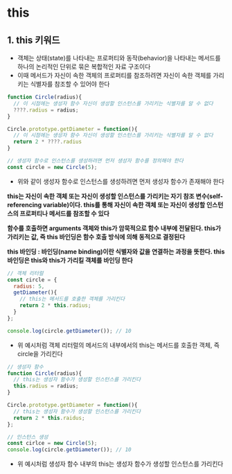 # this

## 1. this 키워드
- 객체는 상태(state)를 나타내는 프로퍼티와 동작(behavior)을 나타내는 메서드를 하나의 논리적인 단위로 묶은 복합적인 자료 구조이다
- 이때 메서드가 자신이 속한 객체의 프로퍼티를 참조하려면 자신이 속한 객체를 가리키는 식별자를 참조할 수 있어야 한다
```js
function Circle(radius){
  // 이 시점에는 생성자 함수 자신이 생성할 인스턴스를 가리키는 식별자를 알 수 없다
  ????.radius = radius;
}

Circle.prototype.getDiameter = function(){
  // 이 시점에는 생성자 함수 자신이 생성할 인스턴스를 가리키는 식별자를 알 수 없다
  return 2 * ????.radius
}

// 생성자 함수로 인스턴스를 생성하려면 먼저 생성자 함수를 정의해야 한다
const circle = new Circle(5);
```
- 위와 같이 생성자 함수로 인스턴스를 생성하려면 먼저 생성자 함수가 존재해야 한다

**this는 자신이 속한 객체 또는 자신이 생성할 인스턴스를 가리키는 자기 참조 변수(self-referencing variable)이다. this를 통해 자신이 속한 객체 또는 자신이 생성할 인스턴스의 프로퍼티나 메서드를 참조할 수 있다**

**함수를 호출하면 arguments 객체와 this가 암묵적으로 함수 내부에 전달된다. this가 가리키는 값, 즉 this 바인딩은 함수 호출 방식에 의해 동적으로 결정된다**

**this 바인딩 : 바인딩(name binding)이란 식별자와 값을 연결하는 과정을 뜻한다. this 바인딩은 this와 this가 가리킬 객체를 바인딩 한다**

```js
// 객체 리터럴
const circle = {
  radius: 5,
  getDiameter(){
    // this는 메서드를 호출한 객체를 가리킨다
    return 2 * this.radius; 
  }
};

console.log(circle.getDiameter()); // 10
```
- 위 예시처럼 객체 리터럴의 메서드의 내부에서의 this는 메서드를 호출한 객체, 즉 circle을 가리킨다

```js
// 생성자 함수
function Circle(radius){
  // this는 생성자 함수가 생성할 인스턴스를 가리킨다
  this.radius = radius;
}

Circle.prototype.getDiameter = function(){
  // this는 생성자 함수가 생성할 인스턴스를 가리킨다
  return 2 * this.raidus;
};

// 인스턴스 생성
const cirlce = new Circle(5);
console.log(circle.getDiameter()); // 10
```
- 위 예시처럼 생성자 함수 내부의 this는 생성자 함수가 생성할 인스턴스를 가리킨다




